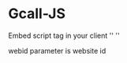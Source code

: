 # Gcall-JS
Embed script tag in your client
'<script type="text/javascript" src="//static.twilio.com/libs/twiliojs/1.2/twilio.min.js"></script>'
'<script type="text/javascript" src="https://api.gcall.vn/?webid=1"></script>'

webid parameter is website id